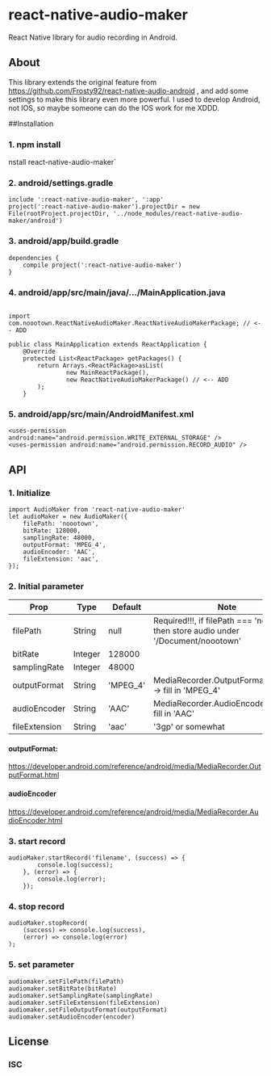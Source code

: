 # react-native-audio-maker
React Native library for audio recording in Android.

## About

This library extends the original feature from
https://github.com/Frosty92/react-native-audio-android , and add some settings to make this library even more powerful.
I used to develop Android, not IOS, so maybe someone can do the IOS work for me XDDD.

##Installation

### 1. npm install

nstall react-native-audio-maker`

### 2. android/settings.gradle
```
include ':react-native-audio-maker', ':app'
project(':react-native-audio-maker').projectDir = new File(rootProject.projectDir, '../node_modules/react-native-audio-maker/android')

```

### 3. android/app/build.gradle
```
dependencies {
    compile project(':react-native-audio-maker')
}

```

### 4. android/app/src/main/java/.../MainApplication.java

```

import com.noootown.ReactNativeAudioMaker.ReactNativeAudioMakerPackage; // <-- ADD

public class MainApplication extends ReactApplication {
    @Override
    protected List<ReactPackage> getPackages() {
        return Arrays.<ReactPackage>asList(
                new MainReactPackage(),
                new ReactNativeAudioMakerPackage() // <-- ADD
        );
    }
```

### 5. android/app/src/main/AndroidManifest.xml

```
<uses-permission android:name="android.permission.WRITE_EXTERNAL_STORAGE" />
<uses-permission android:name="android.permission.RECORD_AUDIO" />

```

## API
### 1. Initialize
```
import AudioMaker from 'react-native-audio-maker'
let audioMaker = new AudioMaker({
    filePath: 'noootown',
    bitRate: 128000,
    samplingRate: 48000,
    outputFormat: 'MPEG_4',
    audioEncoder: 'AAC',
    fileExtension: 'aac',
});
```

### 2. Initial parameter
| Prop | Type | Default | Note |
|---|---|---|---|
| filePath | String | null | Required!!!, if filePath === 'noootown', then store audio under '/Document/noootown' |
| bitRate | Integer | 128000 |  |
| samplingRate | Integer | 48000 |  |
| outputFormat | String | 'MPEG_4' | MediaRecorder.OutputFormat.MPEG_4 -> fill in 'MPEG_4' |
| audioEncoder | String | 'AAC' | MediaRecorder.AudioEncoder.AAC -> fill in 'AAC' |
| fileExtension | String | 'aac' | '3gp' or somewhat  |

#### outputFormat:
https://developer.android.com/reference/android/media/MediaRecorder.OutputFormat.html

#### audioEncoder
https://developer.android.com/reference/android/media/MediaRecorder.AudioEncoder.html

### 3. start record
```
audioMaker.startRecord('filename', (success) => {
        console.log(success);
    }, (error) => {
        console.log(error);
    });
```

### 4. stop record
```
audioMaker.stopRecord(
    (success) => console.log(success),
    (error) => console.log(error)
);
```
### 5. set parameter
```
audiomaker.setFilePath(filePath)
audiomaker.setBitRate(bitRate)
audiomaker.setSamplingRate(samplingRate)
audiomaker.setFileExtension(fileExtension)
audiomaker.setFileOutputFormat(outputFormat)
audiomaker.setAudioEncoder(encoder)
```

## License
### ISC
